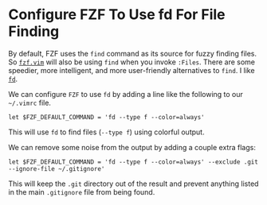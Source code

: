 # Configure FZF To Use fd For File Finding

By default, FZF uses the `find` command as its source for fuzzy finding
files. So [`fzf.vim`](https://github.com/junegunn/fzf.vim) will also be
using `find` when you invoke `:Files`.  There are some speedier, more
intelligent, and more user-friendly alternatives to `find`. I like
[`fd`](https://github.com/sharkdp/fd).

We can configure `FZF` to use `fd` by adding a line like the following to
our `~/.vimrc` file.

```vimscript
let $FZF_DEFAULT_COMMAND = 'fd --type f --color=always'
```

This will use `fd` to find files (`--type f`) using colorful output.

We can remove some noise from the output by adding a couple extra flags:

```vimscript
let $FZF_DEFAULT_COMMAND = 'fd --type f --color=always' --exclude .git --ignore-file ~/.gitignore'
```

This will keep the `.git` directory out of the result and prevent anything
listed in the main `.gitignore` file from being found.
